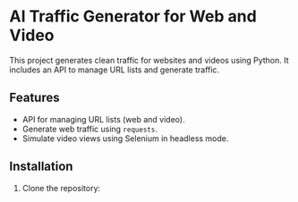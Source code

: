 # AI Traffic Generator for Web and Video

This project generates clean traffic for websites and videos using Python. It includes an API to manage URL lists and generate traffic.

## Features
- API for managing URL lists (web and video).
- Generate web traffic using `requests`.
- Simulate video views using Selenium in headless mode.

## Installation
1. Clone the repository:
